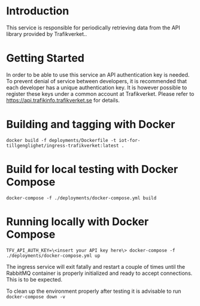 # Introduction 

This service is responsible for periodically retrieving data from the API library provided by Trafikverket.. 

# Getting Started

In order to be able to use this service an API authentication key is needed. To prevent denial of service between developers, it is recommended that each developer has a unique authentication key. It is however possible to register these keys under a common account at Trafikverket. Please refer to https://api.trafikinfo.trafikverket.se for details.

# Building and tagging with Docker

`docker build -f deployments/Dockerfile -t iot-for-tillgenglighet/ingress-trafikverket:latest .`

# Build for local testing with Docker Compose

`docker-compose -f ./deployments/docker-compose.yml build`

# Running locally with Docker Compose

`TFV_API_AUTH_KEY=\<insert your API key here\> docker-compose -f ./deployments/docker-compose.yml up`

The ingress service will exit fatally and restart a couple of times until the RabbitMQ container is properly initialized and ready to accept connections. This is to be expected.

To clean up the environment properly after testing it is advisable to run `docker-compose down -v`
